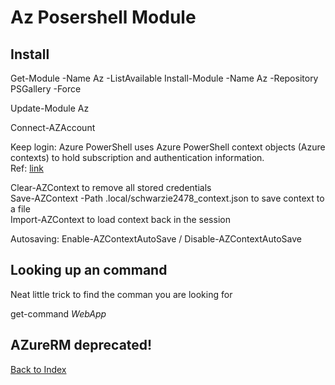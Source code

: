 # Az Posershell Module


##  Install
Get-Module -Name Az -ListAvailable
Install-Module -Name Az -Repository PSGallery -Force

Update-Module Az

Connect-AZAccount


Keep login:  Azure PowerShell uses Azure PowerShell context objects (Azure contexts) to hold subscription and authentication information.    
  Ref: [link](https://learn.microsoft.com/en-us/powershell/azure/context-persistence?view=azps-11.5.0)
 
Clear-AZContext to remove all stored credentials  
Save-AZContext -Path .local/schwarzie2478_context.json to save context to a file  
Import-AZContext to load context back in the session  

Autosaving:   Enable-AZContextAutoSave / Disable-AZContextAutoSave 

## Looking up an command

Neat little trick to find the comman you are looking for

  get-command *WebApp*



## AZureRM deprecated!
[Back to Index](Index.md)
